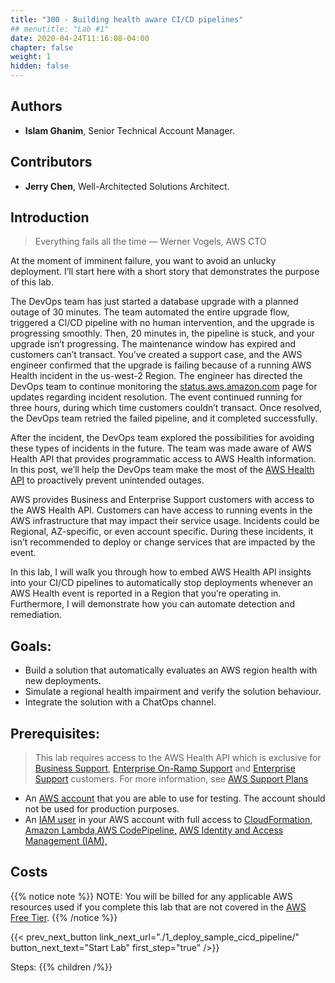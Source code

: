 ```yaml
---
title: "300 - Building health aware CI/CD pipelines"
## menutitle: "Lab #1"
date: 2020-04-24T11:16:08-04:00
chapter: false
weight: 1
hidden: false
---
```


## Authors
* **Islam Ghanim**, Senior Technical Account Manager.

## Contributors
* **Jerry Chen**, Well-Architected Solutions Architect.

## Introduction

> Everything fails all the time — Werner Vogels, AWS CTO

At the moment of imminent failure, you want to avoid an unlucky deployment. I’ll start here with a short story that demonstrates the purpose of this lab.

The DevOps team has just started a database upgrade with a planned outage of 30 minutes. The team automated the entire upgrade flow, triggered a CI/CD pipeline with no human intervention, and the upgrade is progressing smoothly. Then, 20 minutes in, the pipeline is stuck, and your upgrade isn’t progressing. The maintenance window has expired and customers can’t transact. You’ve created a support case, and the AWS engineer confirmed that the upgrade is failing because of a running AWS Health incident in the us-west-2 Region. The engineer has directed the DevOps team to continue monitoring the [status.aws.amazon.com](https://status.aws.amazon.com) page for updates regarding incident resolution. The event continued running for three hours, during which time customers couldn’t transact. Once resolved, the DevOps team retried the failed pipeline, and it completed successfully.

After the incident, the DevOps team explored the possibilities for avoiding these types of incidents in the future. The team was made aware of AWS Health API that provides programmatic access to AWS Health information. In this post, we’ll help the DevOps team make the most of the [AWS Health API](https://aws.amazon.com/health/) to proactively prevent unintended outages.

AWS provides Business and Enterprise Support customers with access to the AWS Health API. Customers can have access to running events in the AWS infrastructure that may impact their service usage. Incidents could be Regional, AZ-specific, or even account specific. During these incidents, it isn’t recommended to deploy or change services that are impacted by the event.

In this lab, I will walk you through how to embed AWS Health API insights into your CI/CD pipelines to automatically stop deployments whenever an AWS Health event is reported in a Region that you’re operating in. Furthermore, I will demonstrate how you can automate detection and remediation.

## Goals: 

* Build a solution that automatically evaluates an AWS region health with new deployments. 
* Simulate a regional health impairment and verify the solution behaviour. 
* Integrate the solution with a ChatOps channel. 


## Prerequisites:

> This lab requires access to the AWS Health API which is exclusive for [Business Support](https://aws.amazon.com/premiumsupport/plans/business/), [Enterprise On-Ramp Support](https://aws.amazon.com/premiumsupport/plans/enterprise-onramp/) and [Enterprise Support](https://aws.amazon.com/premiumsupport/plans/enterprise/) customers. For more information, see [AWS Support Plans](https://aws.amazon.com/premiumsupport/plans/)

* An [AWS account](https://portal.aws.amazon.com/gp/aws/developer/registration/index.html) that you are able to use for testing. The account should not be used for production purposes.  
* An [IAM user](https://docs.aws.amazon.com/IAM/latest/UserGuide/id_users.html) in your AWS account with full access to [CloudFormation,](https://aws.amazon.com/cloudformation/) [Amazon Lambda,](https://aws.amazon.com/lambda/)[AWS CodePipeline,](https://aws.amazon.com/codepipeline/) [AWS Identity and Access Management (IAM),](https://aws.amazon.com/iam/) 

## Costs

{{% notice note %}}
NOTE: You will be billed for any applicable AWS resources used if you complete this lab that are not covered in the [AWS Free Tier](https://aws.amazon.com/free/).
{{% /notice %}}

{{< prev_next_button link_next_url="./1_deploy_sample_cicd_pipeline/" button_next_text="Start Lab" first_step="true" />}}

Steps:
{{% children  /%}}

